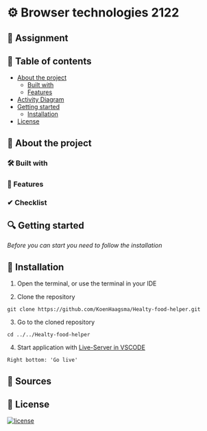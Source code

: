 

# ⚙ Browser technologies 2122

## 📂 Assignment

## 🧾 Table of contents
-   [About the project](##About-the-project)
      * [Built with](###Built-with)
      * [Features](###Features)
-   [Activity Diagram](##Activity-Diagram)
-   [Getting started](##Getting-started)
      * [Installation](##Installation)
-   [License](##License)

## 📖 About the project

### 🛠 Built with

### 🌟 Features

### ✔ Checklist

## 🔍 Getting started
*Before you can start you need to follow the installation*

## 🔨 Installation
1. Open the terminal, or use the terminal in your IDE

2. Clone the repository
```
git clone https://github.com/KoenHaagsma/Healty-food-helper.git
```
3. Go to the cloned repository
```
cd ../../Healty-food-helper
```
4. Start application with [Live-Server in VSCODE](https://marketplace.visualstudio.com/items?itemName=ritwickdey.LiveServer)
```
Right bottom: 'Go live'
```

## 📑 Sources

## 🔖 License
[![license](https://img.shields.io/github/license/DAVFoundation/captain-n3m0.svg?style=flat-square)]()
